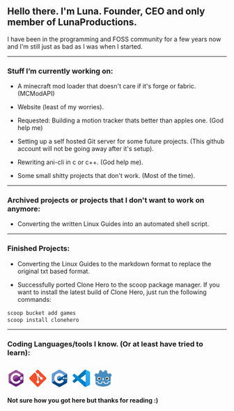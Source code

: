 Hello there. I'm Luna. Founder, CEO and only member of LunaProductions.
---

I have been in the programming and FOSS community for a few years now and I'm still just as bad as I was when I started.

---
### Stuff I’m currently working on:

- A minecraft mod loader that doesn't care if it's forge or fabric. (MCModAPI)

- Website (least of my worries).

- Requested: Building a motion tracker thats better than apples one. (God help me)

- Setting up a self hosted Git server for some future projects. (This github account will not be going away after it's setup).

- Rewriting ani-cli in c or c++. (God help me).

- Some small shitty projects that don't work. (Most of the time).

---
### Archived projects or projects that I don't want to work on anymore:

- Converting the written Linux Guides into an automated shell script.

---
### Finished Projects:

- Converting the Linux Guides to the markdown format to replace the original txt based format.

- Successfully ported Clone Hero to the scoop package manager. If you want to install the latest build of Clone Hero, just run the following commands:

```
scoop bucket add games
scoop install clonehero
```

---
### Coding Languages/tools I know. (Or at least have tried to learn):

<img src="https://github.com/devicons/devicon/blob/master/icons/csharp/csharp-original.svg"  title="CSharp" alt="CSharp" width="40" height="40"/>&nbsp;
<img src="https://github.com/devicons/devicon/blob/master/icons/git/git-original.svg" title="Git" alt="Git" width="40" height="40"/>&nbsp;
<img src="https://github.com/devicons/devicon/blob/master/icons/cplusplus/cplusplus-original.svg" title="C++" alt="C++" width="40" height="40"/>&nbsp;
<img src="https://github.com/devicons/devicon/blob/master/icons/vscode/vscode-original.svg" title="VS Code" alt="VS Code" width="40" height="40"/>&nbsp;
<img src="https://github.com/devicons/devicon/blob/master/icons/godot/godot-original.svg" title="Godot" alt="Godot" width="40" height="40"/>&nbsp;
---

<b> Not sure how you got here but thanks for reading :) </b>


